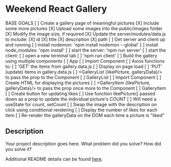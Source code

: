 # Weekend React Gallery

BASE GOALS
[ ] Create a gallery page of meaningful pictures
    [X] Include some more pictures
        [X] Upload some images into the public/images folder
            [X] Modify the image size, if required
        [X] Update the server/modules/data.js to include:
            [X] id
            [X] title
            [X] description
            [X] path
    [ ] Get server and client up and running
        [ ] install nodemon: 'npm install nodemon --global'
        [ ] install node_modules: 'npm install'
        [ ] start the server: 'npm run server'
        [ ] start the client:
            [ ] open a new terminal tab
            [ ] 'npm run client'
[ ] Build the gallery using multiple components
    [ ] App
        [ ] Import Component <GalleryList />
        [ ] Axios functions to:
            [ ] 'GET' the items from gallery.data.js
                [ ] Display on page load
            [ ] 'PUT' (update) items in gallery.data.js
        [ ] <GalleryList {likePicture, galleryData}/> to pass
            the prop to the Component
    [ ] GalleryList
        [ ] Import Component <GalleryItem />
        [ ] Create HTML for displaying the pictures
        [ ] <GalleryItem {likePicture, galleryData}/> to pass
            the prop once more to the Component
    [ ] GalleryItem
        [ ] Create button for updating likes
        [ ] Use function likePicture() passed down as a prop
            to update the individual picture's COUNT
            [ ] Will need a useState for count, setCount
        [ ] Swap the image with the description on click using
            conditional rendering
        [ ] Display the number of likes for each item
        [ ] Re-render the galleryData on the DOM each time a
            picture is "liked"

## Description

Your project description goes here. What problem did you solve? How did you solve it?

Additional README details can be found [here](https://github.com/PrimeAcademy/readme-template/blob/master/README.md).
